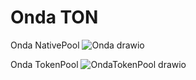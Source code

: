 # Onda TON

Onda NativePool
![Onda drawio](https://user-images.githubusercontent.com/86096361/221967642-0f614232-a031-44b1-9c53-a0700bd4b1dc.png)

Onda TokenPool
![OndaTokenPool drawio](https://user-images.githubusercontent.com/86096361/222253503-79caf6f2-b91a-4008-b5bf-f0f6d559895d.png)
